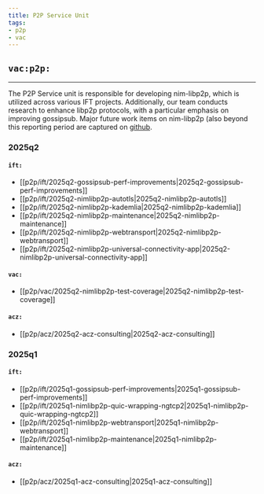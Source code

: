 ```yaml
---
title: P2P Service Unit
tags:
- p2p
- vac
---
```


## `vac:p2p:`

---

The P2P Service unit is responsible for developing nim-libp2p,
which is utilized across various IFT projects.
Additionally, our team conducts research to enhance libp2p protocols,
with a particular emphasis on improving gossipsub.
Major future work items on nim-libp2p (also beyond this reporting period are captured on [github](https://github.com/status-im/nim-libp2p/issues/777).


### 2025q2

#### `ift:`
* [[p2p/ift/2025q2-gossipsub-perf-improvements|2025q2-gossipsub-perf-improvements]]
* [[p2p/ift/2025q2-nimlibp2p-autotls|2025q2-nimlibp2p-autotls]]
* [[p2p/ift/2025q2-nimlibp2p-kademlia|2025q2-nimlibp2p-kademlia]]
* [[p2p/ift/2025q2-nimlibp2p-maintenance|2025q2-nimlibp2p-maintenance]]
* [[p2p/ift/2025q2-nimlibp2p-webtransport|2025q2-nimlibp2p-webtransport]]
* [[p2p/ift/2025q2-nimlibp2p-universal-connectivity-app|2025q2-nimlibp2p-universal-connectivity-app]]

#### `vac:`
* [[p2p/vac/2025q2-nimlibp2p-test-coverage|2025q2-nimlibp2p-test-coverage]]

#### `acz:`
* [[p2p/acz/2025q2-acz-consulting|2025q2-acz-consulting]]

### 2025q1

#### `ift:`
* [[p2p/ift/2025q1-gossipsub-perf-improvements|2025q1-gossipsub-perf-improvements]]
* [[p2p/ift/2025q1-nimlibp2p-quic-wrapping-ngtcp2|2025q1-nimlibp2p-quic-wrapping-ngtcp2]]
* [[p2p/ift/2025q1-nimlibp2p-webtransport|2025q1-nimlibp2p-webtransport]]
* [[p2p/ift/2025q1-nimlibp2p-maintenance|2025q1-nimlibp2p-maintenance]]

#### `acz:`
* [[p2p/acz/2025q1-acz-consulting|2025q1-acz-consulting]]



